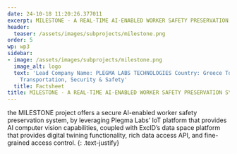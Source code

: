 ```yaml
---
date: 24-10-18 11:20:26.377011
excerpt: MILESTONE - A REAL-TIME AI-ENABLED WORKER SAFETY PRESERVATION SYSTEM
header:
  teaser: /assets/images/subprojects/milestone.png
order: 5
wp: wp3
sidebar:
- image: /assets/images/subprojects/milestone.png
  image_alt: logo
  text: 'Lead Company Name: PLEGMA LABS TECHNOLOGIES Country: Greece Topic: Infrastructure,
    Transportation, Security & Safety'
  title: Factsheet
title: MILESTONE - A REAL-TIME AI-ENABLED WORKER SAFETY PRESERVATION SYSTEM
---
```

the MILESTONE project offers a secure AI-enabled worker safety preservation system, by leveraging Plegma Labs’ IoT platform that provides AI computer vision capabilities, coupled with ExcID’s data space platform that provides digital twining functionality, rich data access API, and fine-grained access control.
{: .text-justify}

